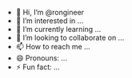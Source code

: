 - 👋 Hi, I’m @rongineer
- 👀 I’m interested in ...
- 🌱 I’m currently learning ...
- 💞️ I’m looking to collaborate on ...
- 📫 How to reach me ...
- 😄 Pronouns: ...
- ⚡ Fun fact: ...

<!---
rronikins/rronikins is a ✨ special ✨ repository because its `README.md` (this file) appears on your GitHub profile.
You can click the Preview link to take a look at your changes.
--->
